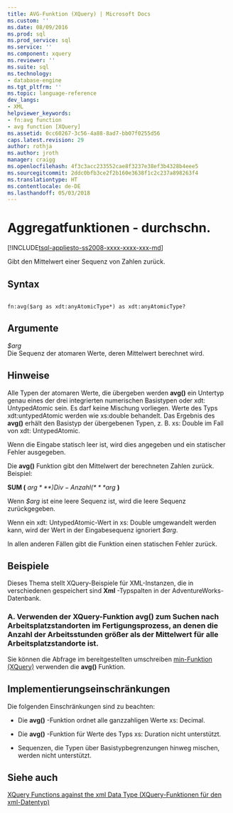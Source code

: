 ```yaml
---
title: AVG-Funktion (XQuery) | Microsoft Docs
ms.custom: ''
ms.date: 08/09/2016
ms.prod: sql
ms.prod_service: sql
ms.service: ''
ms.component: xquery
ms.reviewer: ''
ms.suite: sql
ms.technology:
- database-engine
ms.tgt_pltfrm: ''
ms.topic: language-reference
dev_langs:
- XML
helpviewer_keywords:
- fn:avg function
- avg function [XQuery]
ms.assetid: 0cc60267-3c56-4a88-8ad7-bb07f0255d56
caps.latest.revision: 29
author: rothja
ms.author: jroth
manager: craigg
ms.openlocfilehash: 4f3c3acc233552cae8f3237e38ef3b4328b4eee5
ms.sourcegitcommit: 2ddc0bfb3ce2f2b160e3638f1c2c237a898263f4
ms.translationtype: HT
ms.contentlocale: de-DE
ms.lasthandoff: 05/03/2018
---
```

# <a name="aggregate-functions---avg"></a>Aggregatfunktionen - durchschn.
[!INCLUDE[tsql-appliesto-ss2008-xxxx-xxxx-xxx-md](../includes/tsql-appliesto-ss2008-xxxx-xxxx-xxx-md.md)]

  Gibt den Mittelwert einer Sequenz von Zahlen zurück.  
  
## <a name="syntax"></a>Syntax  
  
```  
  
fn:avg($arg as xdt:anyAtomicType*) as xdt:anyAtomicType?  
```  
  
## <a name="arguments"></a>Argumente  
 *$arg*  
 Die Sequenz der atomaren Werte, deren Mittelwert berechnet wird.  
  
## <a name="remarks"></a>Hinweise  
 Alle Typen der atomaren Werte, die übergeben werden **avg()** ein Untertyp genau eines der drei integrierten numerischen Basistypen oder xdt: UntypedAtomic sein. Es darf keine Mischung vorliegen. Werte des Typs xdt:untypedAtomic werden wie xs:double behandelt. Das Ergebnis des **avg()** erhält den Basistyp der übergebenen Typen, z. B. xs: Double im Fall von xdt: UntypedAtomic.  
  
 Wenn die Eingabe statisch leer ist, wird dies angegeben und ein statischer Fehler ausgegeben.  
  
 Die **avg()** Funktion gibt den Mittelwert der berechneten Zahlen zurück. Beispiel:  
  
 **SUM (** *$arg* **) Div-Anzahl (** *$arg* **)**  
  
 Wenn *$arg* ist eine leere Sequenz ist, wird die leere Sequenz zurückgegeben.  
  
 Wenn ein xdt: UntypedAtomic-Wert in xs: Double umgewandelt werden kann, wird der Wert in der Eingabesequenz ignoriert *$arg*.  
  
 In allen anderen Fällen gibt die Funktion einen statischen Fehler zurück.  
  
## <a name="examples"></a>Beispiele  
 Dieses Thema stellt XQuery-Beispiele für XML-Instanzen, die in verschiedenen gespeichert sind **Xml** -Typspalten in der AdventureWorks-Datenbank.  
  
### <a name="a-using-the-avg-xquery-function-to-find-work-center-locations-in-the-manufacturing-process-in-which-labor-hours-are-greater-than-the-average-for-all-work-center-locations"></a>A. Verwenden der XQuery-Funktion avg() zum Suchen nach Arbeitsplatzstandorten im Fertigungsprozess, an denen die Anzahl der Arbeitsstunden größer als der Mittelwert für alle Arbeitsplatzstandorte ist.  
 Sie können die Abfrage im bereitgestellten umschreiben [min-Funktion (XQuery)](../xquery/aggregate-functions-min.md) verwenden die **avg()** Funktion.  
  
## <a name="implementation-limitations"></a>Implementierungseinschränkungen  
 Die folgenden Einschränkungen sind zu beachten:  
  
-   Die **avg()** -Funktion ordnet alle ganzzahligen Werte xs: Decimal.  
  
-   Die **avg()** -Funktion für Werte des Typs xs: Duration nicht unterstützt.  
  
-   Sequenzen, die Typen über Basistypbegrenzungen hinweg mischen, werden nicht unterstützt.  
  
## <a name="see-also"></a>Siehe auch  
 [XQuery Functions against the xml Data Type (XQuery-Funktionen für den xml-Datentyp)](../xquery/xquery-functions-against-the-xml-data-type.md)  
  
  
